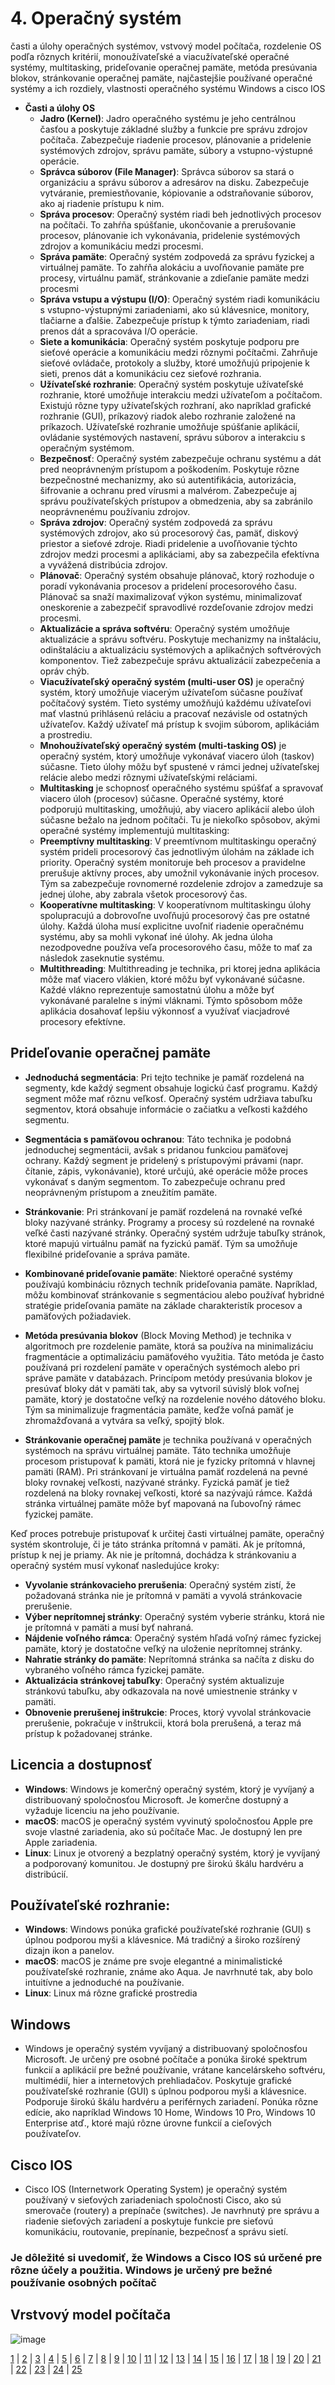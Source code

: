 # 4. Operačný systém
časti a úlohy operačných systémov, vstvový model počítača, rozdelenie OS podľa rôznych kritérií, monoužívateľské a viacužívateľské operačné systémy, multitasking, prideľovanie operačnej pamäte, metóda presúvania blokov, stránkovanie operačnej pamäte, najčastejšie používané operačné systémy a ich rozdiely, vlastnosti operačného systému Windows a cisco IOS

- **Časti a úlohy OS**
  - **Jadro (Kernel)**: Jadro operačného systému je jeho centrálnou časťou a poskytuje základné služby a funkcie pre správu zdrojov počítača. Zabezpečuje riadenie procesov, plánovanie a pridelenie systémových zdrojov, správu pamäte, súbory a vstupno-výstupné operácie.
  - **Správca súborov (File Manager)**: Správca súborov sa stará o organizáciu a správu súborov a adresárov na disku. Zabezpečuje vytváranie, premiestňovanie, kópiovanie a odstraňovanie súborov, ako aj riadenie prístupu k nim.
  - **Správa procesov**: Operačný systém riadi beh jednotlivých procesov na počítači. To zahŕňa spúšťanie, ukončovanie a prerušovanie procesov, plánovanie ich vykonávania, pridelenie systémových zdrojov a komunikáciu medzi procesmi.
  - **Správa pamäte**: Operačný systém zodpovedá za správu fyzickej a virtuálnej pamäte. To zahŕňa alokáciu a uvoľňovanie pamäte pre procesy, virtuálnu pamäť, stránkovanie a zdieľanie pamäte medzi procesmi
  - **Správa vstupu a výstupu (I/O)**: Operačný systém riadi komunikáciu s vstupno-výstupnými zariadeniami, ako sú klávesnice, monitory, tlačiarne a ďalšie. Zabezpečuje prístup k týmto zariadeniam, riadi prenos dát a spracováva I/O operácie.
  - **Siete a komunikácia**: Operačný systém poskytuje podporu pre sieťové operácie a komunikáciu medzi rôznymi počítačmi. Zahrňuje sieťové ovládače, protokoly a služby, ktoré umožňujú pripojenie k sieti, prenos dát a komunikáciu cez sieťové rozhrania.
  - **Užívateľské rozhranie**: Operačný systém poskytuje užívateľské rozhranie, ktoré umožňuje interakciu medzi užívateľom a počítačom. Existujú rôzne typy užívateľských rozhraní, ako napríklad grafické rozhranie (GUI), príkazový riadok alebo rozhranie založené na príkazoch. Užívateľské rozhranie umožňuje spúšťanie aplikácií, ovládanie systémových nastavení, správu súborov a interakciu s operačným systémom.
  - **Bezpečnosť**: Operačný systém zabezpečuje ochranu systému a dát pred neoprávneným prístupom a poškodením. Poskytuje rôzne bezpečnostné mechanizmy, ako sú autentifikácia, autorizácia, šifrovanie a ochranu pred vírusmi a malvérom. Zabezpečuje aj správu používateľských prístupov a obmedzenia, aby sa zabránilo neoprávnenému používaniu zdrojov.
  - **Správa zdrojov**: Operačný systém zodpovedá za správu systémových zdrojov, ako sú procesorový čas, pamäť, diskový priestor a sieťové zdroje. Riadi pridelenie a uvoľňovanie týchto zdrojov medzi procesmi a aplikáciami, aby sa zabezpečila efektívna a vyvážená distribúcia zdrojov.
  - **Plánovač**: Operačný systém obsahuje plánovač, ktorý rozhoduje o poradí vykonávania procesov a pridelení procesorového času. Plánovač sa snaží maximalizovať výkon systému, minimalizovať oneskorenie a zabezpečiť spravodlivé rozdeľovanie zdrojov medzi procesmi.
  - **Aktualizácie a správa softvéru**: Operačný systém umožňuje aktualizácie a správu softvéru. Poskytuje mechanizmy na inštaláciu, odinštaláciu a aktualizáciu systémových a aplikačných softvérových komponentov. Tiež zabezpečuje správu aktualizácií zabezpečenia a opráv chýb.
  - **Viacužívateľský operačný systém (multi-user OS)** je operačný systém, ktorý umožňuje viacerým užívateľom súčasne používať počítačový systém. Tieto systémy umožňujú každému užívateľovi mať vlastnú prihlásenú reláciu a pracovať nezávisle od ostatných užívateľov. Každý užívateľ má prístup k svojim súborom, aplikáciám a prostrediu.
  - **Mnohoužívateľský operačný systém (multi-tasking OS)** je operačný systém, ktorý umožňuje vykonávať viacero úloh (taskov) súčasne. Tieto úlohy môžu byť spustené v rámci jednej užívateľskej relácie alebo medzi rôznymi užívateľskými reláciami.
  - **Multitasking** je schopnosť operačného systému spúšťať a spravovať viacero úloh (procesov) súčasne. Operačné systémy, ktoré podporujú multitasking, umožňujú, aby viacero aplikácií alebo úloh súčasne bežalo na jednom počítači. Tu je niekoľko spôsobov, akými operačné systémy implementujú multitasking:
  - **Preemptívny multitasking**: V preemtívnom multitaskingu operačný systém prideli procesorový čas jednotlivým úlohám na základe ich priority. Operačný systém monitoruje beh procesov a pravidelne prerušuje aktívny proces, aby umožnil vykonávanie iných procesov. Tým sa zabezpečuje rovnomerné rozdelenie zdrojov a zamedzuje sa jednej úlohe, aby zabrala všetok procesorový čas.
  - **Kooperatívne multitasking**: V kooperatívnom multitaskingu úlohy spolupracujú a dobrovoľne uvoľňujú procesorový čas pre ostatné úlohy. Každá úloha musí explicitne uvoľniť riadenie operačnému systému, aby sa mohli vykonať iné úlohy. Ak jedna úloha nezodpovedne používa veľa procesorového času, môže to mať za následok zaseknutie systému.
  - **Multithreading**: Multithreading je technika, pri ktorej jedna aplikácia môže mať viacero vlákien, ktoré môžu byť vykonávané súčasne. Každé vlákno reprezentuje samostatnú úlohu a môže byť vykonávané paralelne s inými vláknami. Týmto spôsobom môže aplikácia dosahovať lepšiu výkonnosť a využívať viacjadrové procesory efektívne.

## Prideľovanie operačnej pamäte
  - **Jednoduchá segmentácia**: Pri tejto technike je pamäť rozdelená na segmenty, kde každý segment obsahuje logickú časť programu. Každý segment môže mať rôznu veľkosť. Operačný systém udržiava tabuľku segmentov, ktorá obsahuje informácie o začiatku a veľkosti každého segmentu.
  - **Segmentácia s pamäťovou ochranou**: Táto technika je podobná jednoduchej segmentácii, avšak s pridanou funkciou pamäťovej ochrany. Každý segment je pridelený s prístupovými právami (napr. čítanie, zápis, vykonávanie), ktoré určujú, aké operácie môže proces vykonávať s daným segmentom. To zabezpečuje ochranu pred neoprávneným prístupom a zneužitím pamäte.
  - **Stránkovanie**: Pri stránkovaní je pamäť rozdelená na rovnaké veľké bloky nazývané stránky. Programy a procesy sú rozdelené na rovnaké veľké časti nazývané stránky. Operačný systém udržuje tabuľky stránok, ktoré mapujú virtuálnu pamäť na fyzickú pamäť. Tým sa umožňuje flexibilné prideľovanie a správa pamäte.
  - **Kombinované prideľovanie pamäte**: Niektoré operačné systémy používajú kombináciu rôznych techník prideľovania pamäte. Napríklad, môžu kombinovať stránkovanie s segmentáciou alebo používať hybridné stratégie prideľovania pamäte na základe charakteristík procesov a pamäťových požiadaviek.

  - **Metóda presúvania blokov** (Block Moving Method) je technika v algoritmoch pre rozdelenie pamäte, ktorá sa používa na minimalizáciu fragmentácie a optimalizáciu pamäťového využitia. Táto metóda je často používaná pri rozdelení pamäte v operačných systémoch alebo pri správe pamäte v databázach. Princípom metódy presúvania blokov je presúvať bloky dát v pamäti tak, aby sa vytvoril súvislý blok voľnej pamäte, ktorý je dostatočne veľký na rozdelenie nového dátového bloku. Tým sa minimalizuje fragmentácia pamäte, keďže voľná pamäť je zhromažďovaná a vytvára sa veľký, spojitý blok.

  - **Stránkovanie operačnej pamäte** je technika používaná v operačných systémoch na správu virtuálnej pamäte. Táto technika umožňuje procesom pristupovať k pamäti, ktorá nie je fyzicky prítomná v hlavnej pamäti (RAM). Pri stránkovaní je virtuálna pamäť rozdelená na pevné bloky rovnakej veľkosti, nazývané stránky. Fyzická pamäť je tiež rozdelená na bloky rovnakej veľkosti, ktoré sa nazývajú rámce. Každá stránka virtuálnej pamäte môže byť mapovaná na ľubovoľný rámec fyzickej pamäte.
  
  Keď proces potrebuje pristupovať k určitej časti virtuálnej pamäte, operačný systém skontroluje, či je táto stránka prítomná v pamäti. Ak je prítomná, prístup k nej je priamy. Ak nie je prítomná, dochádza k stránkovaniu a operačný systém musí vykonať nasledujúce kroky:
  - **Vyvolanie stránkovacieho prerušenia**: Operačný systém zistí, že požadovaná stránka nie je prítomná v pamäti a vyvolá stránkovacie prerušenie.
  - **Výber neprítomnej stránky**: Operačný systém vyberie stránku, ktorá nie je prítomná v pamäti a musí byť nahraná.
  - **Nájdenie voľného rámca**: Operačný systém hľadá voľný rámec fyzickej pamäte, ktorý je dostatočne veľký na uloženie neprítomnej stránky.
  - **Nahratie stránky do pamäte**: Neprítomná stránka sa načíta z disku do vybraného voľného rámca fyzickej pamäte.
  - **Aktualizácia stránkovej tabuľky**: Operačný systém aktualizuje stránkovú tabuľku, aby odkazovala na nové umiestnenie stránky v pamäti.
  - **Obnovenie prerušenej inštrukcie**: Proces, ktorý vyvolal stránkovacie prerušenie, pokračuje v inštrukcii, ktorá bola prerušená, a teraz má prístup k požadovanej stránke.

## Licencia a dostupnosť
  - **Windows**: Windows je komerčný operačný systém, ktorý je vyvíjaný a distribuovaný spoločnosťou Microsoft. Je komerčne dostupný a vyžaduje licenciu na jeho používanie.
  - **macOS**: macOS je operačný systém vyvinutý spoločnosťou Apple pre svoje vlastné zariadenia, ako sú počítače Mac. Je dostupný len pre Apple zariadenia.
  - **Linux**: Linux je otvorený a bezplatný operačný systém, ktorý je vyvíjaný a podporovaný komunitou. Je dostupný pre širokú škálu hardvéru a distribúcií.

## Používateľské rozhranie:
  - **Windows**: Windows ponúka grafické používateľské rozhranie (GUI) s úplnou podporou myši a klávesnice. Má tradičný a široko rozšírený dizajn ikon a panelov.
  - **macOS**: macOS je známe pre svoje elegantné a minimalistické používateľské rozhranie, známe ako Aqua. Je navrhnuté tak, aby bolo intuitívne a jednoduché na používanie.
  - **Linux**: Linux má rôzne grafické prostredia

## Windows
  - Windows je operačný systém vyvíjaný a distribuovaný spoločnosťou Microsoft. Je určený pre osobné počítače a ponúka široké spektrum funkcií a aplikácií pre bežné používanie, vrátane kancelárskeho softvéru, multimédií, hier a internetových prehliadačov. Poskytuje grafické používateľské rozhranie (GUI) s úplnou podporou myši a klávesnice. Podporuje širokú škálu hardvéru a periférnych zariadení. Ponúka rôzne edície, ako napríklad Windows 10 Home, Windows 10 Pro, Windows 10 Enterprise atď., ktoré majú rôzne úrovne funkcií a cieľových používateľov.

## Cisco IOS
  - Cisco IOS (Internetwork Operating System) je operačný systém používaný v sieťových zariadeniach spoločnosti Cisco, ako sú smerovače (routery) a prepínače (switches). Je navrhnutý pre správu a riadenie sieťových zariadení a poskytuje funkcie pre sieťovú komunikáciu, routovanie, prepínanie, bezpečnosť a správu sietí.

### Je dôležité si uvedomiť, že Windows a Cisco IOS sú určené pre rôzne účely a použitia. Windows je určený pre bežné používanie osobných počítač


## Vrstvový model počítača
![image](https://github.com/JesusChrist69/maturitne-otazky-SPSIT-KNM-2023/assets/41400711/970400eb-b539-4ea7-af30-aa61180b387f)


[1](https://jesuschrist69.github.io/maturitne-otazky-SPSIT-KNM-2023/LYC/) | [2](https://jesuschrist69.github.io/maturitne-otazky-SPSIT-KNM-2023/LYC2/) | [3](https://jesuschrist69.github.io/maturitne-otazky-SPSIT-KNM-2023/LYC3/) | [4](https://jesuschrist69.github.io/maturitne-otazky-SPSIT-KNM-2023/LYC4/) | [5](https://jesuschrist69.github.io/maturitne-otazky-SPSIT-KNM-2023/LYC5/) | [6](https://jesuschrist69.github.io/maturitne-otazky-SPSIT-KNM-2023/LYC6/) | [7](https://jesuschrist69.github.io/maturitne-otazky-SPSIT-KNM-2023/LYC7/) | [8](https://jesuschrist69.github.io/maturitne-otazky-SPSIT-KNM-2023/LYC8/) | [9](https://jesuschrist69.github.io/maturitne-otazky-SPSIT-KNM-2023/LYC9/) | [10](https://jesuschrist69.github.io/maturitne-otazky-SPSIT-KNM-2023/LYC10/) | [11](https://jesuschrist69.github.io/maturitne-otazky-SPSIT-KNM-2023/LYC11/) | [12](https://jesuschrist69.github.io/maturitne-otazky-SPSIT-KNM-2023/LYC12/) | [13](https://jesuschrist69.github.io/maturitne-otazky-SPSIT-KNM-2023/LYC13/) | [14](https://jesuschrist69.github.io/maturitne-otazky-SPSIT-KNM-2023/LYC14/) | [15](https://jesuschrist69.github.io/maturitne-otazky-SPSIT-KNM-2023/LYC15/) | [16](https://jesuschrist69.github.io/maturitne-otazky-SPSIT-KNM-2023/LYC16/) | [17](https://jesuschrist69.github.io/maturitne-otazky-SPSIT-KNM-2023/LYC17/) | [18](https://jesuschrist69.github.io/maturitne-otazky-SPSIT-KNM-2023/LYC18/) | [19](https://jesuschrist69.github.io/maturitne-otazky-SPSIT-KNM-2023/LYC19/) | [20](https://jesuschrist69.github.io/maturitne-otazky-SPSIT-KNM-2023/LYC20/) | [21](https://jesuschrist69.github.io/maturitne-otazky-SPSIT-KNM-2023/LYC21/) | [22](https://jesuschrist69.github.io/maturitne-otazky-SPSIT-KNM-2023/LYC22/) | [23](https://jesuschrist69.github.io/maturitne-otazky-SPSIT-KNM-2023/LYC23/) | [24](https://jesuschrist69.github.io/maturitne-otazky-SPSIT-KNM-2023/LYC24/) | [25](https://jesuschrist69.github.io/maturitne-otazky-SPSIT-KNM-2023/LYC25/)
